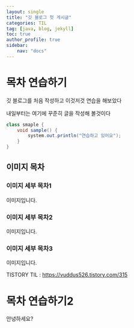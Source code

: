 ```yaml
---
layout: single
title: "깃 블로그 첫 게시글"
categories: TIL
tag: [java, blog, jekyll]
toc: true
author_profile: true
sidebar:
    nav: "docs"
---
```


# 목차 연습하기
깃 블로그를 처음 작성하고 이것저것 연습을 해보았다

내일부터는 여기에 꾸준히 글을 작성해 볼것이다

```java
class smaple {
    void sample() {
        system.out.println("연습하고 있어요");
    }
}
```

## 이미지 목차
### 이미지 세부 목차1
이미지입니다.
### 이미지 세부 목차2
이미지입니다.
### 이미지 세부 목차3
이미지입니다.

TISTORY TIL : <https://vuddus526.tistory.com/315>

# 목차 연습하기2
안녕하세요?
